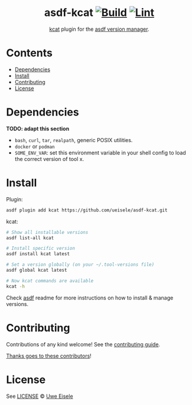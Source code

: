 <div align="center">

# asdf-kcat [![Build](https://github.com/ueisele/asdf-kcat/actions/workflows/build.yml/badge.svg)](https://github.com/ueisele/asdf-kcat/actions/workflows/build.yml) [![Lint](https://github.com/ueisele/asdf-kcat/actions/workflows/lint.yml/badge.svg)](https://github.com/ueisele/asdf-kcat/actions/workflows/lint.yml)


[kcat](<TOOL HOMEPAGE>) plugin for the [asdf version manager](https://asdf-vm.com).

</div>

# Contents

- [Dependencies](#dependencies)
- [Install](#install)
- [Contributing](#contributing)
- [License](#license)

# Dependencies

**TODO: adapt this section**

- `bash`, `curl`, `tar`, `realpath`, generic POSIX utilities.
- `docker` or `podman`
- `SOME_ENV_VAR`: set this environment variable in your shell config to load the correct version of tool x.

# Install

Plugin:

```bash
asdf plugin add kcat https://github.com/ueisele/asdf-kcat.git
```

kcat:

```bash
# Show all installable versions
asdf list-all kcat

# Install specific version
asdf install kcat latest

# Set a version globally (on your ~/.tool-versions file)
asdf global kcat latest

# Now kcat commands are available
kcat -h
```

Check [asdf](https://github.com/asdf-vm/asdf) readme for more instructions on how to
install & manage versions.

# Contributing

Contributions of any kind welcome! See the [contributing guide](contributing.md).

[Thanks goes to these contributors](https://github.com/ueisele/asdf-kcat/graphs/contributors)!

# License

See [LICENSE](LICENSE) © [Uwe Eisele](https://github.com/ueisele/)
